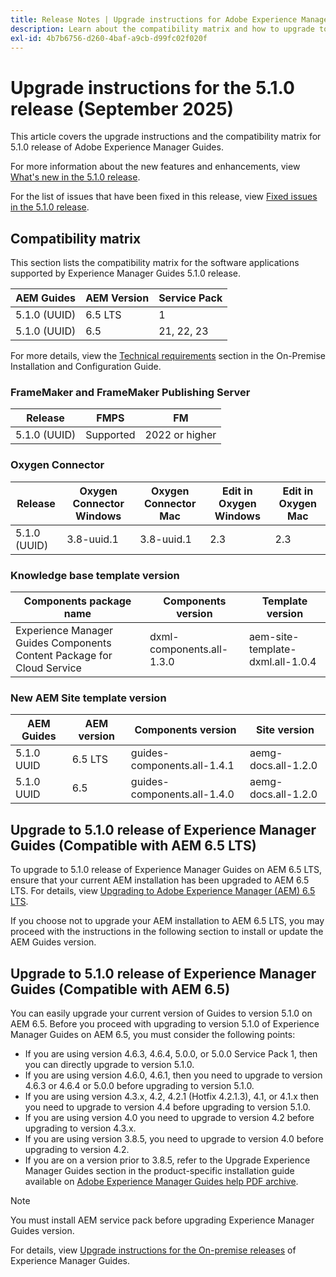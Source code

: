 ```yaml
---
title: Release Notes | Upgrade instructions for Adobe Experience Manager Guides 5.1.0 release
description: Learn about the compatibility matrix and how to upgrade to the 5.1.0 release of Adobe Experience Manager Guides.
exl-id: 4b7b6756-d260-4baf-a9cb-d99fc02f020f
---
```

# Upgrade instructions for the 5.1.0 release (September 2025)

This article covers the upgrade instructions and the  compatibility matrix for 5.1.0 release of Adobe Experience Manager Guides.

For more information about the new features and enhancements, view [What's new in the 5.1.0 release](../release-info/whats-new-5-1-0.md).

For the list of issues that have been fixed in this release, view [Fixed issues in the 5.1.0 release](../release-info/fixed-issues-5-1-0.md).

## Compatibility matrix

This section lists the compatibility matrix for the software applications supported by Experience Manager Guides 5.1.0 release. 

|AEM Guides| AEM Version| Service Pack |
| --- | --- | --- |
|5.1.0 (UUID) | 6.5 LTS | 1  |
|5.1.0 (UUID) | 6.5  | 21, 22, 23 |

For more details, view the [Technical requirements](../install-guide/download-install-technical-requirements.md) section in the On-Premise Installation and Configuration Guide.

### FrameMaker and FrameMaker Publishing Server

|Release| FMPS| FM |
| --- | --- | --- |
|5.1.0 (UUID) | Supported | 2022 or higher  |

### Oxygen Connector

| Release | Oxygen Connector Windows | Oxygen Connector Mac | Edit in Oxygen Windows | Edit in Oxygen Mac |  
| --- | --- | --- |--- |--- |
| 5.1.0 (UUID) | 3.8-uuid.1|3.8-uuid.1 |2.3 | 2.3  |

### Knowledge base template version

|Components package name| Components version | Template version|
|---|---|---|
|Experience Manager Guides Components Content Package for Cloud Service|dxml-components.all-1.3.0| aem-site-template-dxml.all-1.0.4|

### New AEM Site template version


|AEM Guides | AEM version | Components version | Site version| 
|---|---|---| ---|
|5.1.0 UUID |6.5 LTS | guides-components.all-1.4.1|aemg-docs.all-1.2.0|
|5.1.0 UUID |6.5 | guides-components.all-1.4.0|aemg-docs.all-1.2.0|

## Upgrade to 5.1.0 release of Experience Manager Guides (Compatible with AEM 6.5 LTS)

To upgrade to 5.1.0 release of Experience Manager Guides on AEM 6.5 LTS, ensure that your current AEM installation has been upgraded to AEM 6.5 LTS. For details, view [Upgrading to Adobe Experience Manager (AEM) 6.5 LTS](https://experienceleague.adobe.com/en/docs/experience-manager-65-lts/content/implementing/deploying/upgrading/upgrade). 

If you choose not to upgrade your AEM installation to AEM 6.5 LTS, you may proceed with the instructions in the following section to install or update the AEM Guides version.

## Upgrade to 5.1.0 release of Experience Manager Guides (Compatible with AEM 6.5)

You can easily upgrade your current version of Guides to version 5.1.0 on AEM 6.5. Before you proceed with upgrading to version 5.1.0 of Experience Manager Guides on AEM 6.5, you must consider the following points:

- If you are using version 4.6.3, 4.6.4, 5.0.0, or 5.0.0 Service Pack 1, then you can directly upgrade to version 5.1.0. 
- If you are using version 4.6.0, 4.6.1, then you need to upgrade to version 4.6.3 or 4.6.4 or 5.0.0 before upgrading to version 5.1.0. 
- If you are using version 4.3.x, 4.2, 4.2.1 (Hotfix 4.2.1.3), 4.1, or 4.1.x then you need to upgrade to version 4.4 before upgrading to version 5.1.0.
- If you are using version 4.0 you need to upgrade to version 4.2 before upgrading to version 4.3.x.
- If you are using version 3.8.5, you need to upgrade to version 4.0 before upgrading to version 4.2.
- If you are on a version prior to 3.8.5, refer to the Upgrade Experience Manager Guides section in the product-specific installation guide available on [Adobe Experience Manager Guides help PDF archive](https://helpx.adobe.com/xml-documentation-for-experience-manager/archive.html).

>[!NOTE]
>
>You must install AEM service pack before upgrading Experience Manager Guides version.

For details, view [Upgrade instructions for the On-premise releases](../install-guide/upgrade-xml-documentation.md) of Experience Manager Guides.


